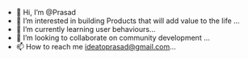 - 👋 Hi, I’m @Prasad
- 👀 I’m interested in building Products that will add value to the life ...
- 🌱 I’m currently learning user behaviours...
- 💞️ I’m looking to collaborate on community development ...
- 📫 How to reach me ideatoprasad@gmail.com...

<!---
Praasd/Praasd is a ✨ special ✨ repository because its `README.md` (this file) appears on your GitHub profile.
You can click the Preview link to take a look at your changes.
--->
